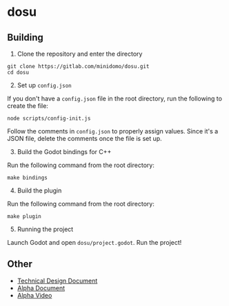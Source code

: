 # dosu

## Building

1. Clone the repository and enter the directory

```
git clone https://gitlab.com/minidomo/dosu.git
cd dosu
```

2. Set up `config.json`

If you don't have a `config.json` file in the root directory, run the following to create the file:

```
node scripts/config-init.js
```

Follow the comments in `config.json` to properly assign values. Since it's a JSON file, delete the comments once the file is set up.


3. Build the Godot bindings for C++ 

Run the following command from the root directory:

```
make bindings
```

4. Build the plugin

Run the following command from the root directory:

```
make plugin
```

5. Running the project

Launch Godot and open `dosu/project.godot`. Run the project!

## Other

- [Technical Design Document](pdf/cs354r-final-project-tech-doc.pdf)
- [Alpha Document](pdf/cs354r-alpha.pdf)
- [Alpha Video](https://www.youtube.com/watch?v=HFe5l2v143Q)
